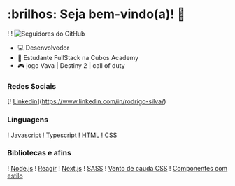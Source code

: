 # :brilhos: Seja bem-vindo(a)! :vulcan_salute:

! [](https://komarev.com/ghpvc/?username=Driiiq&color=000000)
! [](https://estruyf-github.azurewebsites.net/api/VisitorHit?user=jessicamedeirosp&countColorcountColor&countColor=%232979ff) ![Seguidores do GitHub](https://img.shields.io/github/followers/Driiiq?label=Follow&style=social)

- :computer: Desenvolvedor
- :open_book: Estudante FullStack na Cubos Academy
- :video_game: jogo Vava | Destiny 2 | call of duty

### Redes Sociais

[! [Linkedin](https://www.linkedin.com/in/rodrigo-silva-a68541238/)](https://www.linkedin.com/in/rodrigo-silva/)

### Linguagens

! [Javascript](https://img.shields.io/badge/Javascript-282C34?style=flat&logo=javascript)
! [Typescript](https://img.shields.io/badge/Typescript-282C34?logo=typescript)
! [HTML](https://img.shields.io/badge/HTML-282C34?logo=html5)
! [CSS](https://img.shields.io/badge/CSS-282C34?logo=css3&logoColor=1572B6)

### Bibliotecas e afins

! [Node.js](https://img.shields.io/badge/Node.js-282C34?logo=node.js)
! [Reagir](https://img.shields.io/badge/React-282C34?logo=react)
! [Next.js](https://img.shields.io/badge/Next.js-282C34?logo=next.js)
! [SASS](https://img.shields.io/badge/SASS-282C34?logo=sass)
! [Vento de cauda CSS](https://img.shields.io/badge/Tailwind%20CSS-282C34?logo=tailwind-css)
! [Componentes com estilo](https://img.shields.io/badge/Styled%20components-282C34?logo=styled-components)

